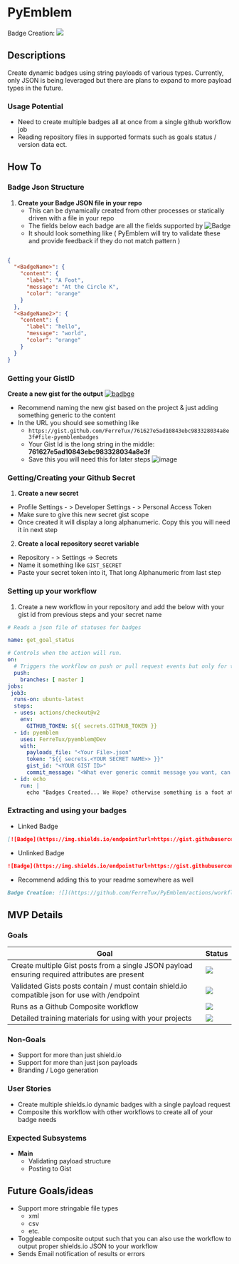 # PyEmblem 
Badge Creation: ![](https://github.com/FerreTux/PyEmblem/actions/workflows/create_badges.yaml/badge.svg)

## Descriptions
Create dynamic badges using string payloads of various types. 
Currently, only JSON is being leveraged but there are plans to expand to more payload types in the future.

### Usage Potential
- Need to create multiple badges all at once from a single github workflow job
- Reading repository files in supported formats such as goals status / version data ect.

## How To
### Badge Json Structure
1. **Create your Badge JSON file in your repo**
   - This can be dynamically created from other processes or statically driven with a file in your repo
   - The fields below each badge are all the fields supported by ![Badge](https://img.shields.io/endpoint?url=https://gist.githubusercontent.com/FerreTux/761627e5ad10843ebc983328034a8e3f/raw/ShieldsBadge) 
   - It should look something like ( PyEmblem will try to validate these and provide feedback if they do not match pattern )
```json
  
{
  "<BadgeName>": {
    "content": {
      "label": "A Foot",
      "message": "At the Circle K",
      "color": "orange"
    }
  },
  "<BadgeName2>": {
    "content": {
      "label": "hello",
      "message": "world",
      "color": "orange"
    }
  }
}
```

### Getting your GistID
**Create a new gist for the output** [![badbge](https://img.shields.io/endpoint?url=https://gist.githubusercontent.com/FerreTux/761627e5ad10843ebc983328034a8e3f/raw/GistBadge)](https://gist.github.com/) 
  - Recommend naming the new gist based on the project & just adding something generic to the content 
  - In the URL you should see something like 
     - ```https://gist.github.com/FerreTux/761627e5ad10843ebc983328034a8e3f#file-pyemblembadges```
     - Your Gist Id is the long string in the middle: **761627e5ad10843ebc983328034a8e3f**
     - Save this you will need this for later steps
  ![image](https://i.imgur.com/0mFh5Kf.png)
       
### Getting/Creating your Github Secret
1. **Create a new secret** 
  - Profile Settings - > Developer Settings - > Personal Access Token
  - Make sure to give this new secret gist scope  
  - Once created it will display a long alphanumeric.  Copy this you will need it in next step
2. **Create a local repository secret variable** 
  - Repository - > Settings -> Secrets
  - Name it something like ``` GIST_SECRET ```
  - Paste your secret token into it,  That long Alphanumeric from last step

### Setting up your workflow
1. Create a new workflow in your repository and add the below with your gist id from previous steps and your secret name
```yaml
# Reads a json file of statuses for badges

name: get_goal_status

# Controls when the action will run. 
on:
  # Triggers the workflow on push or pull request events but only for the master branch
  push:
    branches: [ master ]
jobs:
 job3:
  runs-on: ubuntu-latest
  steps:
  - uses: actions/checkout@v2
    env:
      GITHUB_TOKEN: ${{ secrets.GITHUB_TOKEN }}
  - id: pyemblem
    uses: FerreTux/pyemblem@Dev
    with:
      payloads_file: "<Your File>.json"
      token: "${{ secrets.<YOUR SECRET NAME>> }}"
      gist_id: "<YOUR GIST ID>"
      commit_message: "<What ever generic commit message you want, can be nonsense>"
  - id: echo
    run: |
      echo "Badges Created... We Hope? otherwise something is a foot at the Circle K"
```


### Extracting and using your badges
- Linked Badge
```md
[![Badge](https://img.shields.io/endpoint?url=https://gist.githubusercontent.com/<UserName>/<GistID>/raw/<BadgeName>)](httpe://place.tolink.to)
```
- Unlinked Badge
```md
![Badge](https://img.shields.io/endpoint?url=https://gist.githubusercontent.com/<UserName>/<GistID>/raw/<BadgeName>)
```

- Recommend adding this to your readme somewhere as well
```md
Badge Creation: ![](https://github.com/FerreTux/PyEmblem/actions/workflows/your_workflow.yaml/badge.svg)
```


## MVP Details

###  Goals  

| Goal | Status |
| - | - |
| Create multiple Gist posts from a single JSON payload ensuring required attributes are present | ![](https://img.shields.io/endpoint?url=https://gist.githubusercontent.com/FerreTux/761627e5ad10843ebc983328034a8e3f/raw/GoalBadge1) |
| Validated Gists posts contain / must contain shield.io compatible json for use with /endpoint | ![](https://img.shields.io/endpoint?url=https://gist.githubusercontent.com/FerreTux/761627e5ad10843ebc983328034a8e3f/raw/GoalBadge2) |
| Runs as a Github Composite workflow | ![](https://img.shields.io/endpoint?url=https://gist.githubusercontent.com/FerreTux/761627e5ad10843ebc983328034a8e3f/raw/GoalBadge3) |
| Detailed training materials for using with your projects | ![](https://img.shields.io/endpoint?url=https://gist.githubusercontent.com/FerreTux/761627e5ad10843ebc983328034a8e3f/raw/GoalBadge4) |

### Non-Goals
- Support for more than just shield.io
- Support for more than just json payloads
- Branding / Logo generation

### User Stories
- Create multiple shields.io dynamic badges with a single payload request
- Composite this workflow with other workflows to create all of your badge needs

### Expected Subsystems
- **Main**
  - Validating payload structure
  - Posting to Gist
  
    
## Future Goals/ideas
- Support more stringable file types
  - xml
  - csv 
  - etc.
- Toggleable composite output such that you can also use the workflow to output proper shields.io JSON to your workflow
- Sends Email notification of results or errors